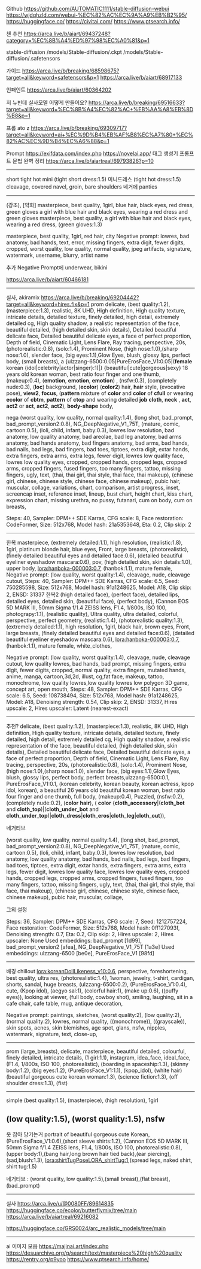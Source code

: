 
Github
https://github.com/AUTOMATIC1111/stable-diffusion-webui
https://wjdqhzld.com/webui-%EC%82%AC%EC%9A%A9%EB%B2%95/
https://huggingface.co/
https://civitai.com/
https://www.ptsearch.info/

챈 추천
https://arca.live/b/aiart/69437248?category=%EC%8B%A4%ED%97%98%EC%A0%81&p=1

stable-diffusion
/models/Stable-diffusion/.ckpt
/models/Stable-diffusion/.safetensors

가이드
https://arca.live/b/breaking/68598675?target=all&keyword=safetensors&p=1
https://arca.live/b/aiart/68917133

인패인트
https://arca.live/b/aiart/60364202

저 뉴빈데 실사모델 어떻게 만들어요?
https://arca.live/b/breaking/69516633?target=all&keyword=%EC%8B%A4%EC%82%AC+%EB%AA%A8%EB%8D%B8&p=1

프롬 ato z
https://arca.live/b/breaking/69309717?target=all&keyword=ai+%EC%9D%B4%EB%AF%B8%EC%A7%80+%EC%82%AC%EC%9D%B4%EC%A6%88&p=1

Prompt
https://exifdata.com/index.php
https://novelai.app/
태그 생성기
프롬프트 문법 완벽 정리
https://arca.live/b/aiartreal/69793826?p=10



----
short tight hot mini 
(tight short dress:1.5) 미니드레스
(tight hot dress:1.5)
cleavage, covered navel, groin, bare shoulders
네거에 panties


----
(강조), [약화]
masterpiece, best quality, 1girl, blue hair, black eyes, red dress, green gloves
a girl with blue hair and black eyes, wearing a red dress and green gloves 
masterpiece, best quality, a girl with blue hair and black eyes, wearing a red dress, (green gloves:1.3)

masterpiece, best quality, 1girl, red hair, city
Negative prompt: lowres, bad anatomy, bad hands, text, error, missing fingers, extra digit, fewer digits, cropped, worst quality, low quality, normal quality, jpeg artifacts, signature, watermark, username, blurry, artist name

추가
Negative Prompt에 underwear, bikini 

https://arca.live/b/aiart/60466181


----
실사, akiramix
https://arca.live/b/breaking/69204442?target=all&keyword=hires.fix&p=1
prom
delicate, (best quality:1.2), (masterpiece:1.3), realistic, 8K UHD, High definition, High quality texture, intricate details, detailed texture, finely detailed, high detail, extremely detailed cg, High quality shadow, a realistic representation of the face, beautiful detailed, (high detailed skin, skin details), Detailed beautiful delicate face, Detailed beautiful delicate eyes, a face of perfect proportion, Depth of field, Cinematic Light, Lens Flare, Ray tracing, perspective, 20s, (photorealistic:0.8), (solo:1.4), Prominent Nose, (high nose:1.0),(sharp nose:1.0), slender face, (big eyes:1.1),Glow Eyes, blush, glossy lips, perfect body, (small breasts), a {ulzzang-6500:0.05|PureErosFace_V1:0.05|(__female__ korean {idol|celebrity|actor|singer}:1)|} {beautiful|cute|gorgeous|sexy} 18 years old korean woman, best ratio four finger and one thumb, (makeup:0.4), (__emotion__, __emotion__, __emotion__) , (nsfw:0.3), (completely nude:0.3), (__loc__) background, (__ecolor__) (__color2__) hair, __hair__ style, (evocative pose), __view2__, __focus__, (__pattern__ mixture of __color__ and __color__ of __cfull__ or wearing __ecolor__ of __cbtm__, __pattern__ of __ctop__ and wearing detailed __job__ __cloth__, __neck__ , __act__, __act2__ or __act__, __act2__, __act2__), __body-shape__ body,

nega
(worst quality, low quality, normal quality:1.4), (long shot, bad_prompt, bad_prompt_version2:0.8), NG_DeepNegative_V1_75T, (mature, comic, cartoon:0.5), (loli, child, infant, baby:0.3), lowres low resolution, bad anatomy, low quality anatomy, bad areolae, bad leg anatomy, bad arms anatomy, bad hands anatomy, bad fingers anatomy, bad arms, bad hands, bad nails, bad legs, bad fingers, bad toes, tiptoes,  extra digit,  extar hands, extra fingers, extra arms, extra legs, fewer digit, lowres low quality face, lowres low quality eyes, cropped, cropped hands, cropped legs, cropped arms, cropped fingers, fused fingers, too many fingers, tattoo, missing fingers, ugly, text, (thai, thai girl, thai style, thai face, thai makeup), (chinese girl, chinese, chinese style, chinese face, chinese makeup), pubic hair, muscular, collage, variations, chart, comparison, artist progress, inset, screencap inset, reference inset, lineup, bust chart, height chart, kiss chart, expression chart, missing urethra, no pussy, futanari, cum on body, cum on breasts,

Steps: 40, Sampler: DPM++ SDE Karras, CFG scale: 8, Face restoration: CodeFormer, Size: 512x768, Model hash: 21a5353648, Eta: 0.2, Clip skip: 2


----
한복
masterpiece, (extremely detailed:1.1), high resolution, (realistic:1.8), 1girl, platinum blonde hair, blue eyes, Front, large breasts, (photorealistic), (finely detailed beautiful eyes and detailed face:0.6), (detailed beautiful eyeliner eyeshadow mascara:0.6), pov, (high detailed skin, skin details:1.0), upper body, <lora:hanboka-000003:0.7>, (hanbok:1.1), mature female,
Negative prompt: (low quality, worst quality:1.4), cleavage, nude, cleavage cutout,
Steps: 40, Sampler: DPM++ SDE Karras, CFG scale: 6.5, Seed: 750285598, Size: 512x768, Model hash: 91a1248625, Model: A18, Clip skip: 2, ENSD: 31337
한복2
(high detailed face), (perfect face), detailed lips, detailed eyes, detailed skin, (beautiful face), (perfect body), (Cannon EOS 5D MARK III, 50mm Sigma f/1.4 ZEISS lens, F1.4, 1/800s, ISO 100, photograpy:1.1), (realistic quality), Ultra quality, ultra detailed, colorful, perspective, perfect geometry, (realistic:1.4), (photorealistic quality:1.3), (extremely detailed:1.1), high resolution, 1girl, black hair, brown eyes, Front, large breasts, (finely detailed beautiful eyes and detailed face:0.6), (detailed beautiful eyeliner eyeshadow mascara:0.6), <lora:hanboka-000003:0.7>, (hanbok:1.1), mature female, white_clothes,

Negative prompt: (low quality, worst quality:1.4), cleavage, nude, cleavage cutout, low quality lowres, bad hands, bad prompt, missing fingers, extra digit, fewer digits, cropped, normal quality, extra fingers, mutated hands, anime, manga, cartoon,3d,2d, illust, cg,fat face, makeup, tattoo, monochrome, low quality lowres,low quality lowres low polygon 3D game, concept art, open mouth,
Steps: 48, Sampler: DPM++ SDE Karras, CFG scale: 6.5, Seed: 108738494, Size: 512x768, Model hash: 91a1248625, Model: A18, Denoising strength: 0.54, Clip skip: 2, ENSD: 31337, Hires upscale: 2, Hires upscaler: Latent (nearest-exact)


----
추천?
delicate, (best quality:1.2), (masterpiece:1.3), realistic, 8K UHD, High definition, High quality texture, intricate details, detailed texture, finely detailed, high detail, extremely detailed cg, High quality shadow, a realistic representation of the face, beautiful detailed, (high detailed skin, skin details), Detailed beautiful delicate face, Detailed beautiful delicate eyes, a face of perfect proportion, Depth of field, Cinematic Light, Lens Flare, Ray tracing, perspective, 20s, (photorealistic:0.8), (solo:1.4), Prominent Nose, (high nose:1.0),(sharp nose:1.0), slender face, (big eyes:1.1),Glow Eyes, blush, glossy lips, perfect body, perfect breasts,ulzzang-6500:0.1, PureErosFace_V1:0.1, (korean celebrity, korean beauty, korean actress, kpop idol, korean), a beautiful 26 years old beautiful korean woman, best ratio four finger and one thumb, full body, (makeup:0.4), Puzzled, (nsfw:0.2), (completely nude:0.2), (__color__ __hair__), ( __color__ {__cloth_accessory__|(__cloth_bot__ and __cloth_top__)|(__cloth_under_bot__ and __cloth_under_top__)|__cloth_dress__|__cloth_eros__|__cloth_leg__|__cloth_out__}), 

네거티브

(worst quality, low quality, normal quality:1.4), (long shot, bad_prompt, bad_prompt_version2:0.8), NG_DeepNegative_V1_75T, (mature, comic, cartoon:0.5), (loli, child, infant, baby:0.3), lowres low resolution, bad anatomy, low quality anatomy, bad hands, bad nails, bad legs, bad fingers, bad toes, tiptoes, extra digit, extar hands, extra fingers, extra arms, extra legs, fewer digit, lowres low quality face, lowres low quality eyes, cropped hands, cropped legs, cropped arms, cropped fingers, fused fingers, too many fingers, tattoo, missing fingers, ugly, text, (thai, thai girl, thai style, thai face, thai makeup), (chinese girl, chinese, chinese style, chinese face, chinese makeup), pubic hair, muscular, collage,

그외 설정

Steps: 36, Sampler: DPM++ SDE Karras, CFG scale: 7, Seed: 1212757224, Face restoration: CodeFormer, Size: 512x768, Model hash: 0ff127093f, Denoising strength: 0.7, Eta: 0.2, Clip skip: 2, Hires upscale: 2, Hires upscaler: None
Used embeddings: bad_prompt [1d99], bad_prompt_version2 [afea], NG_DeepNegative_V1_75T [1a3e]
Used embeddings: ulzzang-6500 [be0e], PureErosFace_V1 [98fd]

---
배경 chillout
<lora:koreanDollLikeness_v10:0.6>, perspective, foreshortening, best quality, ultra res, (photorealistic:1.4), 1woman, jewelry, t-shirt, cardigan, shorts, sandal, huge breasts, (ulzzang-6500:0.2), (PureErosFace_V1:0.4), cute, (Kpop idol), (aegyo sal:1), (colorful hair:1), (make up:0.6), ((puffy eyes)), looking at viewer, (full body, cowboy shot), smiling, laughing, sit in a cafe chair, cafe table, mug, antique decoration,

Negative prompt: paintings, sketches, (worst quality:2), (low quality:2), (normal quality:2), lowres, normal quality, ((monochrome)), ((grayscale)), skin spots, acnes, skin blemishes, age spot, glans, nsfw, nipples, watermark, signature, text, close-up,


---
prom
(large_breasts), delicate, masterpiece, beautiful detailed, colourful, finely detailed, intricate details, (1 girl:1.1), instagram, idea_face, ideal_face, (F1.4, 1/800s, ISO 100, photorealistic), (boarding in spaceship:1.3), (skinny body:1.2), (big eyes:1.2), (PureErosFace_V1:1.1), (kpop_idol), (white hair) (beautiful gorgeous cute korean woman:1.3), (science fiction:1.3), (off shoulder dress:1.3), (fist)

---
simple
(best quality:1.5), (masterpiece), (high resolution), 1girl

(low quality:1.5), (worst quality:1.5), nsfw
---
옷 잡아 당기는거
portrait of beautiful gorgeous cute Korean, (PureErosFace_V1:0.6),(short sleeve shirts:1.2), (Cannon EOS 5D MARK III, 50mm Sigma f/1.4 ZEISS lens, F1.4, 1/800s, ISO 100, photorealistic:0.8),(upper body:1),(bang hair,long brown hair tied back),(ear piercing),(sad,blush:1.3), <lora:shirtTugPoseLORA_shirtTug:1>,(spread legs, naked shirt, shirt tug:1.5)

네거티브 : (worst quality, low quality:1.5),(small breast),(flat breast),(bad_prompt)

---
실사 https://arca.live/u/@0080FF/89614835
https://huggingface.co/ecolor/butterflymix/tree/main
https://arca.live/b/aiartreal/69216082

https://huggingface.co/GRS0024/arc_realistic_models/tree/main


---
ai 이미지 모음
https://majinai.art/index.php 
https://desuarchive.org/g/search/text/masterpiece%20high%20quality
https://rentry.org/p9yoo
https://www.ptsearch.info/home/